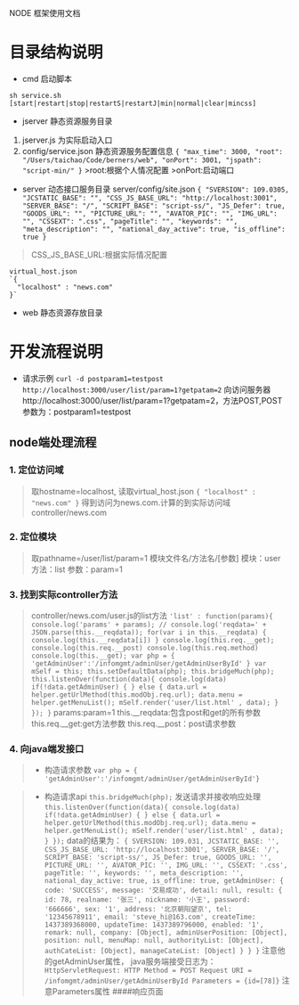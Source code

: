 NODE 框架使用文档
# 目录结构说明
- cmd
	启动脚本
```
sh service.sh [start|restart|stop|restartS|restartJ|min|normal|clear|mincss]
```

- jserver 静态资源服务目录
1. jserver.js 为实际启动入口
2. config/service.json 静态资源服务配置信息
			`{
			"max_time": 3000,
			"root": "/Users/taichao/Code/berners/web",
			"onPort": 3001,
			"jspath": "script-min/"
		}`
		>root:根据个人情况配置
		>onPort:启动端口

- server 动态接口服务目录
server/config/site.json
`{
	"SVERSION": 109.0305,
	"JCSTATIC_BASE": "",
	"CSS_JS_BASE_URL": "http://localhost:3001",
	"SERVER_BASE": "/",
	"SCRIPT_BASE": "script-ss/",
	"JS_Defer": true,
	"GOODS_URL": "",
	"PICTURE_URL": "",
	"AVATOR_PIC": "",
	"IMG_URL": "",
	"CSSEXT": ".css",
	"pageTitle": "",
	"keywords": "",
	"meta_description": "",
	"national_day_active": true,
	"is_offline": true
}`
>CSS_JS_BASE_URL:根据实际情况配置

	virtual_host.json
	`{
	  "localhost" : "news.com"
	}`
- web 静态资源存放目录

# 开发流程说明
- 请求示例
`curl -d postparam1=testpost http://localhost:3000/user/list/param=1?getpatam=2`
向访问服务器http://localhost:3000/user/list/param=1?getpatam=2，方法POST,POST参数为：postparam1=testpost

## node端处理流程
### 1. 定位访问域
>取hostname=localhost, 读取virtual_host.json 
>`{
  "localhost" : "news.com"
}`
>得到访问为news.com.计算的到实际访问域controller/news.com
### 2. 定位模块
>取pathname=/user/list/param=1
>模块文件名/方法名/[参数] 
>模块：user
>方法：list
>参数：param=1
### 3. 找到实际controller方法
>controller/news.com/user.js的list方法
>`'list' : function(params){
		console.log('params' + params);
		// console.log('reqdata=' + JSON.parse(this.__reqdata));
		for(var i in this.__reqdata) {
			console.log(this.__reqdata[i])
		}
		console.log(this.req.__get);
		console.log(this.req.__post)
		console.log(this.req.method)
		console.log(this.__get);
		var php = {
			'getAdminUser':'/infomgmt/adminUser/getAdminUserById'
		}
		var mSelf = this;
		this.setDefaultData(php);
		this.bridgeMuch(php);
		this.listenOver(function(data){
			console.log(data)
			if(!data.getAdminUser) {
			} else {
				data.url = helper.getUrlMethod(this.modObj.req.url);
				data.menu = helper.getMenuList();
				mSelf.render('user/list.html' , data);
			}
		});
	}`
	params:param=1
	this.__reqdata:包含post和get的所有参数
	this.req.__get:get方法参数
	this.req.__post：post请求参数
	
### 4. 向java端发接口
>- 构造请求参数
		`var php = {
			'getAdminUser':'/infomgmt/adminUser/getAdminUserById'}`
		
>- 构造请求api
>`this.bridgeMuch(php);`
>发送请求并接收响应处理
>`this.listenOver(function(data){
			console.log(data)
			if(!data.getAdminUser) {
			} else {
				data.url = helper.getUrlMethod(this.modObj.req.url);
				data.menu = helper.getMenuList();
				mSelf.render('user/list.html' , data);
			}
		});`
		data的结果为：
		`{ SVERSION: 109.031,
  JCSTATIC_BASE: '',
  CSS_JS_BASE_URL: 'http://localhost:3001',
  SERVER_BASE: '/',
  SCRIPT_BASE: 'script-ss/',
  JS_Defer: true,
  GOODS_URL: '',
  PICTURE_URL: '',
  AVATOR_PIC: '',
  IMG_URL: '',
  CSSEXT: '.css',
  pageTitle: '',
  keywords: '',
  meta_description: '',
  national_day_active: true,
  is_offline: true,
  getAdminUser:
   { code: 'SUCCESS',
     message: '交易成功',
     detail: null,
     result:
      { id: 78,
        realname: '张三',
        nickname: '小王',
        password: '666666',
        sex: '1',
        address: '北京朝阳望京',
        tel: '12345678911',
        email: 'steve_hi@163.com',
        createTime: 1437389368000,
        updateTime: 1437389796000,
        enabled: '1',
        remark: null,
        company: [Object],
        adminUserPosition: [Object],
        position: null,
        menuMap: null,
        authorityList: [Object],
        authCateList: [Object],
        manageCateList: [Object] } } }`
        注意他的getAdminUser属性，
        java服务端接受日志为：
        ` HttpServletRequest:
         HTTP Method = POST
         Request URI = /infomgmt/adminUser/getAdminUserById
          Parameters = {id=[78]}`
          注意Parameters属性
####响应页面
<script src="<%= this.CSS_JS_BASE_URL %>/flatlib/js/jquery-1.8.3.min.js"></script>
